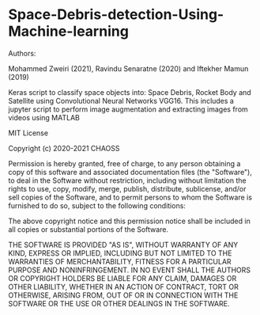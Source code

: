# Space-Debris-detection-Using-Machine-learning

Authors:

Mohammed Zweiri (2021), Ravindu Senaratne (2020) and Iftekher Mamun (2019)

Keras script to classify space objects into: Space Debris, Rocket Body and Satellite using Convolutional Neural Networks VGG16. This includes a jupyter script to perform image augmentation
and extracting images from videos using MATLAB

MIT License

Copyright (c) 2020-2021 CHAOSS

Permission is hereby granted, free of charge, to any person obtaining a copy
of this software and associated documentation files (the "Software"), to deal
in the Software without restriction, including without limitation the rights
to use, copy, modify, merge, publish, distribute, sublicense, and/or sell
copies of the Software, and to permit persons to whom the Software is
furnished to do so, subject to the following conditions:

The above copyright notice and this permission notice shall be included in all
copies or substantial portions of the Software.

THE SOFTWARE IS PROVIDED "AS IS", WITHOUT WARRANTY OF ANY KIND, EXPRESS OR
IMPLIED, INCLUDING BUT NOT LIMITED TO THE WARRANTIES OF MERCHANTABILITY,
FITNESS FOR A PARTICULAR PURPOSE AND NONINFRINGEMENT. IN NO EVENT SHALL THE
AUTHORS OR COPYRIGHT HOLDERS BE LIABLE FOR ANY CLAIM, DAMAGES OR OTHER
LIABILITY, WHETHER IN AN ACTION OF CONTRACT, TORT OR OTHERWISE, ARISING FROM,
OUT OF OR IN CONNECTION WITH THE SOFTWARE OR THE USE OR OTHER DEALINGS IN THE
SOFTWARE.
